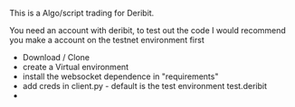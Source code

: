 This is a Algo/script trading for Deribit.

You need an account with deribit, to test out the code I would recommend you make a account on the testnet environment first

- Download / Clone
- create a Virtual environment
- install the websocket dependence in "requirements"
- add creds in client.py - default is the test environment test.deribit
- 
